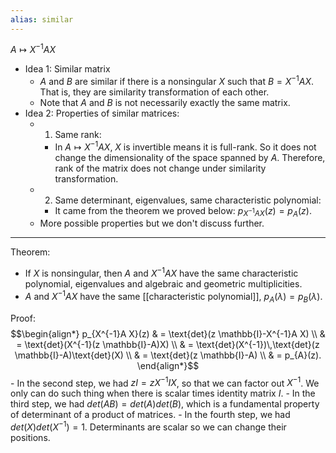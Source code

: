 ```yaml
---
alias: similar
---
```


$A \mapsto X^{-1}AX$

- Idea 1: Similar matrix
	- $A$ and $B$ are similar if there is a nonsingular $X$ such that $B = X^{-1}AX$. That is, they are similarity transformation of each other. 
	- Note that $A$ and $B$ is not necessarily exactly the same matrix.
- Idea 2: Properties of similar matrices:
	- 1. Same rank:
		- In $A \mapsto X^{-1}AX$, $X$ is invertible means it is full-rank. So it does not change the dimensionality of the space spanned by $A$. Therefore, rank of the matrix does not change under similarity transformation. 
	- 2. Same determinant, eigenvalues, same characteristic polynomial:
		- It came from the theorem we proved below: $p_{X^{-1}AX}(z) = p_A(z)$. 
	- More possible properties but we don't discuss further. 

---

Theorem: 
- If $X$ is nonsingular, then $A$ and $X^{-1}AX$ have the same characteristic polynomial, eigenvalues and algebraic and geometric multiplicities. 
- $A$ and $X^{-1}AX$ have the same [[characteristic polynomial]], $p_A(\lambda) = p_B(\lambda)$. 


Proof:
$$\begin{align*}
    p_{X^{-1}A X}(z) & = \text{det}(z \mathbb{I}-X^{-1}A X) \\
                     & = \text{det}(X^{-1}(z \mathbb{I}-A)X) \\
                     & = \text{det}(X^{-1})\,\text{det}(z \mathbb{I}-A)\text{det}(X) \\
                     & = \text{det}(z \mathbb{I}-A) \\
                     & = p_{A}(z).
\end{align*}$$
	- In the second step, we had $zI = zX^{-1}IX$, so that we can factor out $X^{-1}$. We only can do such thing when there is scalar times identity matrix $I$. 
	- In the third step, we had $det(AB) = det(A)det(B)$, which is a fundamental property of determinant of a product of matrices. 
	- In the fourth step, we had $det(X)det(X^{-1}) = 1$. Determinants are scalar so we can change their positions. 


